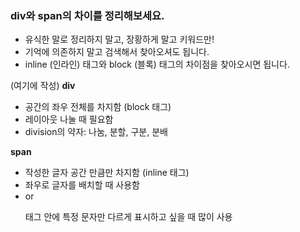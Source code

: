 ### div와 span의 차이를 정리해보세요.

- 유식한 말로 정리하지 말고, 장황하게 말고 키워드만!
- 기억에 의존하지 말고 검색해서 찾아오셔도 됩니다.
- inline (인라인) 태그와 block (블록) 태그의 차이점을 찾아오시면 됩니다.

(여기에 작성)
**div**

- 공간의 좌우 전체를 차지함 (block 태그)
- 레이아웃 나눌 때 필요함
- division의 약자: 나눔, 분할, 구분, 분배

**span**

- 작성한 글자 공간 만큼만 차지함 (inline 태그)
- 좌우로 글자를 배치할 때 사용함
- <div> or <p> 태그 안에 특정 문자만 다르게 표시하고 싶을 때 많이 사용
